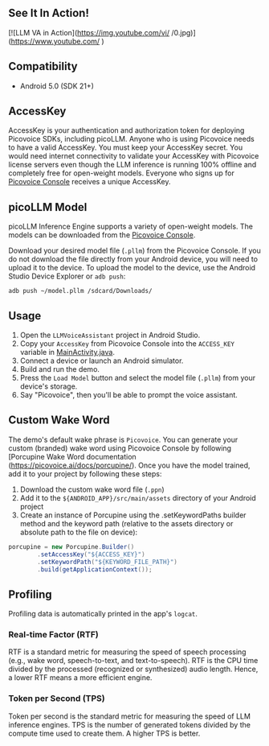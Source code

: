 ## See It In Action!

[![LLM VA in Action](https://img.youtube.com/vi/ <TODO> /0.jpg)](https://www.youtube.com/ <TODO>)

## Compatibility

- Android 5.0 (SDK 21+)

## AccessKey

AccessKey is your authentication and authorization token for deploying Picovoice SDKs, including picoLLM. Anyone who is
using Picovoice needs to have a valid AccessKey. You must keep your AccessKey secret. You would need internet
connectivity to validate your AccessKey with Picovoice license servers even though the LLM inference is running 100%
offline and completely free for open-weight models. Everyone who signs up for
[Picovoice Console](https://console.picovoice.ai/) receives a unique AccessKey.

## picoLLM Model

picoLLM Inference Engine supports a variety of open-weight models. The models can be downloaded from the [Picovoice Console](https://console.picovoice.ai/).

Download your desired model file (`.pllm`) from the Picovoice Console. If you do not download the
file directly from your Android device, you will need to upload it to the device.
To upload the model to the device, use the Android Studio Device Explorer or `adb push`:
```console
adb push ~/model.pllm /sdcard/Downloads/
```

## Usage

1. Open the `LLMVoiceAssistant` project in Android Studio.
2. Copy your `AccessKey` from Picovoice Console into the `ACCESS_KEY` variable in [MainActivity.java](llm-voice-assistant/src/main/java/ai/picovoice/llmvoiceassistant/MainActivity.java).
3. Connect a device or launch an Android simulator.
4. Build and run the demo.
5. Press the `Load Model` button and select the model file (`.pllm`) from your device's storage.
6. Say "Picovoice", then you'll be able to prompt the voice assistant.

## Custom Wake Word

The demo's default wake phrase is `Picovoice`. You can generate your custom (branded) wake word using
Picovoice Console by following [Porcupine Wake Word documentation (https://picovoice.ai/docs/porcupine/).
Once you have the model trained, add it to your project by following these steps:

1. Download the custom wake word file (`.ppn`)
2. Add it to the `${ANDROID_APP}/src/main/assets` directory of your Android project
3. Create an instance of Porcupine using the .setKeywordPaths builder method and the keyword path (relative to the assets directory or absolute path to the file on device):

```java
porcupine = new Porcupine.Builder()
        .setAccessKey("${ACCESS_KEY}")
        .setKeywordPath("${KEYWORD_FILE_PATH}")
        .build(getApplicationContext());
```

## Profiling

Profiling data is automatically printed in the app's `logcat`.

### Real-time Factor (RTF)

RTF is a standard metric for measuring the speed of speech processing (e.g., wake word, speech-to-text, and
text-to-speech). RTF is the CPU time divided by the processed (recognized or synthesized) audio length.
Hence, a lower RTF means a more efficient engine.

### Token per Second (TPS)

Token per second is the standard metric for measuring the speed of LLM inference engines. TPS is the number of
generated tokens divided by the compute time used to create them. A higher TPS is better.


